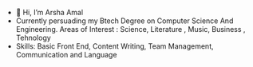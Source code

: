 - 👋 Hi, I’m Arsha Amal
- Currently persuading my Btech Degree on Computer Science And Engineering.
   Areas of Interest : Science, Literature , Music, Business , Tehnology
- Skills: Basic Front End, Content Writing, Team Management, Communication and Language
  
<!---
saasha2926/saasha2926 is a ✨ special ✨ repository because its `README.md` (this file) appears on your GitHub profile.
You can click the Preview link to take a look at your changes.
--->
